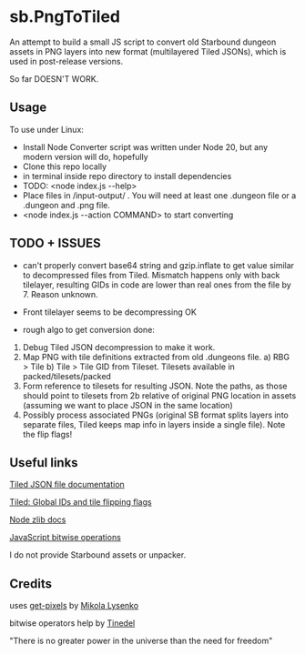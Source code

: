 # sb.PngToTiled

An attempt to build a small JS script to convert old Starbound dungeon assets in PNG layers into new format (multilayered Tiled JSONs), which is used in post-release versions.

So far DOESN'T WORK.

## Usage

To use under Linux:
- Install Node
Converter script was written under Node 20, but any modern version will do, hopefully
- Clone this repo locally
- <npm install> in terminal inside repo directory to install dependencies
- TODO: <node index.js --help> 
- Place files in /input-output/ . You will need at least one .dungeon file or a .dungeon and .png file.
- <node index.js --action COMMAND> to start converting

## TODO + ISSUES
- can't properly convert base64 string and gzip.inflate to get value similar to decompressed files from Tiled. Mismatch happens only with back tilelayer, resulting GIDs in code are lower than real ones from the file by 7. Reason unknown.
- Front tilelayer seems to be decompressing OK

- rough algo to get conversion done:
1. Debug Tiled JSON decompression to make it work.
2. Map PNG with tile definitions extracted from old .dungeons file. 
a) RBG > Tile
b) Tile > Tile GID from Tileset. Tilesets available in packed/tilesets/packed
3. Form reference to tilesets for resulting JSON. Note the paths, as those should point to tilesets from 2b relative of original PNG location in assets (assuming we want to place JSON in the same location)
4. Possibly process associated PNGs (original SB format splits layers into separate files, Tiled keeps map info in layers inside a single file). Note the flip flags!

## Useful links

[Tiled JSON file documentation](https://doc.mapeditor.org/en/latest/reference/json-map-format)

[Tiled: Global IDs and tile flipping flags](https://doc.mapeditor.org/en/latest/reference/global-tile-ids/)

[Node zlib docs](https://nodejs.org/api/zlib.html#class-zlibinflate)

[JavaScript bitwise operations](https://www.w3schools.com/js/js_bitwise.asp)

I do not provide Starbound assets or unpacker.

## Credits

uses [get-pixels](https://www.npmjs.com/package/get-pixels) by [Mikola Lysenko](https://github.com/mikolalysenko)

bitwise operators help by [Tinedel](https://github.com/tinedel)

"There is no greater power in the universe than the need for freedom"
